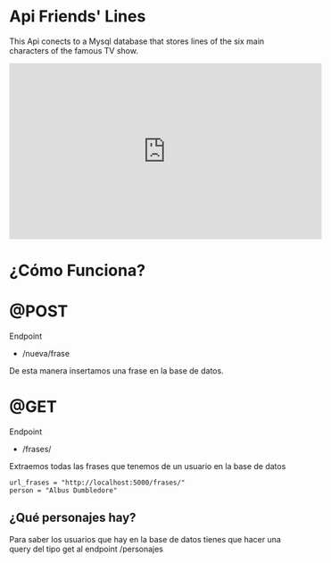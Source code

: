 
# Api Friends' Lines
This Api conects to a Mysql database that stores lines of the six main characters of the famous TV show.

<iframe width="560" height="315" src="https://www.youtube.com/embed/q-9kPks0IfE" title="YouTube video player" frameborder="0" allow="accelerometer; autoplay; clipboard-write; encrypted-media; gyroscope; picture-in-picture" allowfullscreen></iframe>

# ¿Cómo Funciona?

# @POST
Endpoint
- /nueva/frase

De esta manera insertamos una frase en la base de datos.


# @GET
Endpoint
- /frases/<name>

Extraemos todas las frases que tenemos de un usuario en la base de datos

```
url_frases = "http://localhost:5000/frases/"
person = "Albus Dumbledore"
```


## ¿Qué personajes hay?
Para saber los usuarios que hay en la base de datos tienes que hacer una query del tipo get al endpoint /personajes
